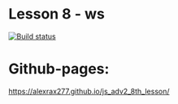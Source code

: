 # Lesson 8 - ws

[![Build status](https://ci.appveyor.com/api/projects/status/0ku9742hh80cskr2?svg=true)](https://ci.appveyor.com/project/AlexRax277/js-adv2-8th-lesson)

# Github-pages:
https://alexrax277.github.io/js_adv2_8th_lesson/